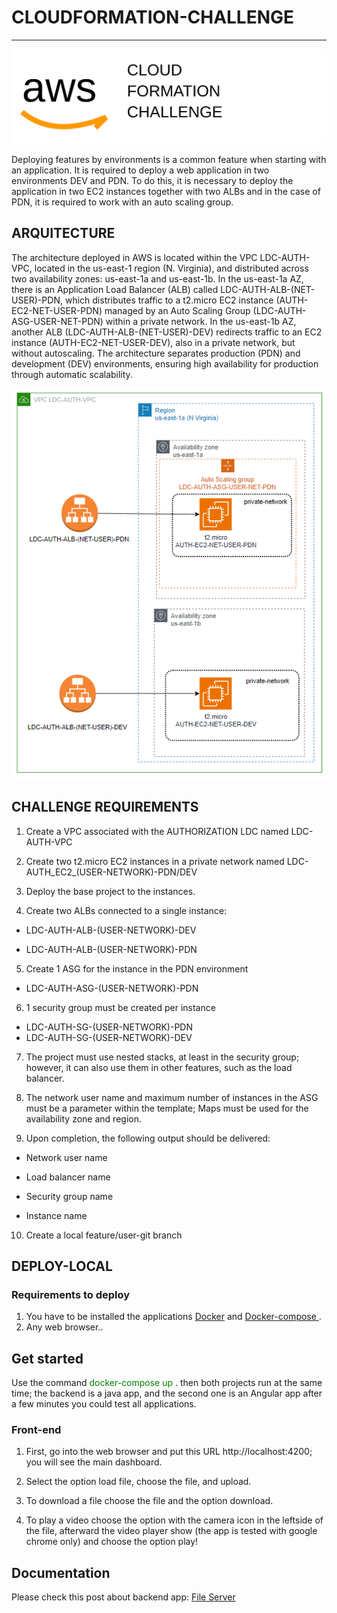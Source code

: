 # CLOUDFORMATION-CHALLENGE
<hr>

![Diagram](./arquitecture/images/main-title2.svg)
<p>
Deploying features by environments is a common feature when starting with an application. It is required to deploy a web application in two environments DEV and PDN. To do this, it is necessary to deploy the application in two EC2 instances together with two ALBs and in the case of PDN, it is required to work with an auto scaling group. </p> 

## ARQUITECTURE
The architecture deployed in AWS is located within the VPC LDC-AUTH-VPC, located in the us-east-1 region (N. Virginia), and distributed across two availability zones: us-east-1a and us-east-1b. In the us-east-1a AZ, there is an Application Load Balancer (ALB) called LDC-AUTH-ALB-(NET-USER)-PDN, which distributes traffic to a t2.micro EC2 instance (AUTH-EC2-NET-USER-PDN) managed by an Auto Scaling Group (LDC-AUTH-ASG-USER-NET-PDN) within a private network. In the us-east-1b AZ, another ALB (LDC-AUTH-ALB-(NET-USER)-DEV) redirects traffic to an EC2 instance (AUTH-EC2-NET-USER-DEV), also in a private network, but without autoscaling. The architecture separates production (PDN) and development (DEV) environments, ensuring high availability for production through automatic scalability.

![Diagram](./arquitecture/draw/draft-arq.png)



## CHALLENGE REQUIREMENTS
1. Create a VPC associated with the AUTHORIZATION LDC named LDC-AUTH-VPC
2. Create two t2.micro EC2 instances in a private network named LDC-AUTH_EC2_(USER-NETWORK)-PDN/DEV

3. Deploy the base project to the instances.

4. Create two ALBs connected to a single instance:

- LDC-AUTH-ALB-(USER-NETWORK)-DEV

- LDC-AUTH-ALB-(USER-NETWORK)-PDN

5. Create 1 ASG for the instance in the PDN environment
- LDC-AUTH-ASG-(USER-NETWORK)-PDN

6. 1 security group must be created per instance
- LDC-AUTH-SG-(USER-NETWORK)-PDN
- LDC-AUTH-SG-(USER-NETWORK)-DEV

7. The project must use nested stacks, at least in the security group; however, it can also use them in other features, such as the load balancer.
8. The network user name and maximum number of instances in the ASG must be a parameter within the template; Maps must be used for the availability zone and region.

9. Upon completion, the following output should be delivered:

- Network user name

- Load balancer name

- Security group name

- Instance name

10. Create a local feature/user-git branch

## DEPLOY-LOCAL

### Requirements to deploy 
1. You have to be installed the applications <a href="https://docs.docker.com/get-docker/"> Docker</a> and <a href="https://docs.docker.com/compose/install/"> Docker-compose </a>.
2. Any web browser..

## Get started
Use the command <font color="green"> docker-compose up </font>. then both projects run at the same time; the backend is a java app, and the second one is an Angular app after a few minutes you could test all applications.

### Front-end 
1. First, go into the web browser and put this URL http://localhost:4200; you will see the main dashboard.

2. Select the option load file, choose the file, and upload. 


3. To download a file choose the file and the option download. 

3. To play a video choose the option with the camera icon in the leftside of the file, afterward the video player show (the app is tested with google chrome only) and choose the option play!  



## Documentation
Please check this post about backend app:
<a href="https://thinksprograms.blogspot.com/2023/03/file-server.html" target="_blank">File Server</a>

